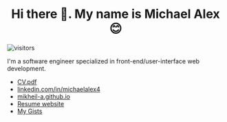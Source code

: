<h1 align="center">Hi there 👋. My name is Michael Alex 😊</h1>

![visitors](https://visitor-badge.glitch.me/badge?page_id=mikheil-a.visitor-badge)

<p>I'm a software engineer specialized in front-end/user-interface web development.</p>

* [CV.pdf](https://mikheil-a.github.io/cv)
* [linkedin.com/in/michaelalex4](https://www.linkedin.com/in/michaelalex4)
* [mikheil-a.github.io](https://mikheil-a.github.io)
* [Resume website](https://mikheil-a.github.io/resume)
* [My Gists](https://gist.github.com/Mikheil-A)
<!--* [PersonalPortfolioSite](https://mikheil-a.github.io/PersonalPortfolioSite)-->





<!--
### Hi there 👋
-->


<!--
**Mikheil-A/Mikheil-A** is a ✨ _special_ ✨ repository because its `README.md` (this file) appears on your GitHub profile.

Here are some ideas to get you started:

- 🔭 I’m currently working on ...
- 🌱 I’m currently learning ...
- 👯 I’m looking to collaborate on ...
- 🤔 I’m looking for help with ...
- 💬 Ask me about ...
- 📫 How to reach me: ...
- 😄 Pronouns: ...
- ⚡ Fun fact: ...
-->
